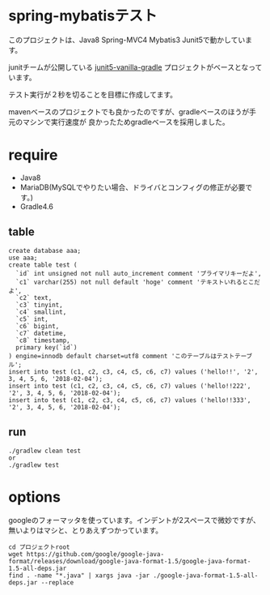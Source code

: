 # spring-mybatisテスト

このプロジェクトは、Java8 Spring-MVC4 Mybatis3 Junit5で動かしています。

junitチームが公開している [junit5-vanilla-gradle](https://github.com/junit-team/junit5-samples/tree/master/junit5-vanilla-gradle) プロジェクトがベースとなっています。

テスト実行が２秒を切ることを目標に作成してます。

mavenベースのプロジェクトでも良かったのですが、gradleベースのほうが手元のマシンで実行速度が
良かったためgradleベースを採用しました。

# require

- Java8
- MariaDB(MySQLでやりたい場合、ドライバとコンフィグの修正が必要です。)
- Gradle4.6

## table

```
create database aaa;
use aaa;
create table test (
  `id` int unsigned not null auto_increment comment 'プライマリキーだよ',
  `c1` varchar(255) not null default 'hoge' comment 'テキストいれるとこだよ',
  `c2` text,
  `c3` tinyint,
  `c4` smallint,
  `c5` int,
  `c6` bigint,
  `c7` datetime,
  `c8` timestamp,
  primary key(`id`)
) engine=innodb default charset=utf8 comment 'このテーブルはテストテーブル';
insert into test (c1, c2, c3, c4, c5, c6, c7) values ('hello!!', '2', 3, 4, 5, 6, '2018-02-04');
insert into test (c1, c2, c3, c4, c5, c6, c7) values ('hello!!222', '2', 3, 4, 5, 6, '2018-02-04');
insert into test (c1, c2, c3, c4, c5, c6, c7) values ('hello!!333', '2', 3, 4, 5, 6, '2018-02-04');
```

## run

```
./gradlew clean test
or
./gradlew test
```

# options

googleのフォーマッタを使っています。インデントが2スペースで微妙ですが、無いよりはマシと、とりあえずつかっています。

```
cd プロジェクトroot
wget https://github.com/google/google-java-format/releases/download/google-java-format-1.5/google-java-format-1.5-all-deps.jar
find . -name "*.java" | xargs java -jar ./google-java-format-1.5-all-deps.jar --replace
```

